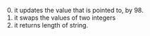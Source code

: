 0) it updates the value that is pointed to, by 98.
1) it swaps the values of two integers
2) it returns length of string.

